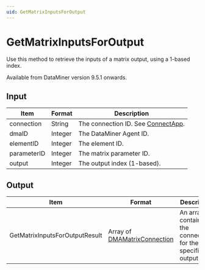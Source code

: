 ```yaml
---
uid: GetMatrixInputsForOutput
---
```


# GetMatrixInputsForOutput

Use this method to retrieve the inputs of a matrix output, using a 1-based index.

Available from DataMiner version 9.5.1 onwards.

## Input

| Item        | Format  | Description                                                                      |
|-------------|---------|----------------------------------------------------------------------------------|
| connection  | String  | The connection ID. See [ConnectApp](xref:ConnectApp). |
| dmaID       | Integer | The DataMiner Agent ID.                                                          |
| elementID   | Integer | The element ID.                                                                  |
| parameterID | Integer | The matrix parameter ID.                                                         |
| output      | Integer | The output index (1-based).                                                      |

## Output

| Item | Format | Description |
|--|--|--|
| GetMatrixInputsForOutputResult | Array of [DMAMatrixConnection](xref:DMAMatrixConnection) | An array containing the connections for the specified output. |
